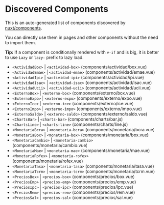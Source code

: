 # Discovered Components

This is an auto-generated list of components discovered by [nuxt/components](https://github.com/nuxt/components).

You can directly use them in pages and other components without the need to import them.

**Tip:** If a component is conditionally rendered with `v-if` and is big, it is better to use `Lazy` or `lazy-` prefix to lazy load.

- `<ActividadBox>` | `<actividad-box>` (components/actividad/box.vue)
- `<ActividadEmae>` | `<actividad-emae>` (components/actividad/emae.vue)
- `<ActividadIpi>` | `<actividad-ipi>` (components/actividad/ipi.vue)
- `<ActividadIsac>` | `<actividad-isac>` (components/actividad/isac.vue)
- `<ActividadUcii>` | `<actividad-ucii>` (components/actividad/ucii.vue)
- `<ExternoBox>` | `<externo-box>` (components/externo/box.vue)
- `<ExternoExpo>` | `<externo-expo>` (components/externo/expo.vue)
- `<ExternoIce>` | `<externo-ice>` (components/externo/ice.vue)
- `<ExternoImpo>` | `<externo-impo>` (components/externo/impo.vue)
- `<ExternoSaldo>` | `<externo-saldo>` (components/externo/saldo.vue)
- `<ChartsBar>` | `<charts-bar>` (components/charts/bar.js)
- `<ChartsLine>` | `<charts-line>` (components/charts/line.js)
- `<MonetariaBcra>` | `<monetaria-bcra>` (components/monetaria/bcra.vue)
- `<MonetariaBox>` | `<monetaria-box>` (components/monetaria/box.vue)
- `<MonetariaCambio>` | `<monetaria-cambio>` (components/monetaria/cambio.vue)
- `<MonetariaMae>` | `<monetaria-mae>` (components/monetaria/mae.vue)
- `<MonetariaRofex>` | `<monetaria-rofex>` (components/monetaria/rofex.vue)
- `<MonetariaTasa>` | `<monetaria-tasa>` (components/monetaria/tasa.vue)
- `<MonetariaTcrm>` | `<monetaria-tcrm>` (components/monetaria/tcrm.vue)
- `<PreciosBox>` | `<precios-box>` (components/precios/box.vue)
- `<PreciosEmp>` | `<precios-emp>` (components/precios/emp.vue)
- `<PreciosIpc>` | `<precios-ipc>` (components/precios/ipc.vue)
- `<PreciosRem>` | `<precios-rem>` (components/precios/rem.vue)
- `<PreciosSal>` | `<precios-sal>` (components/precios/sal.vue)
